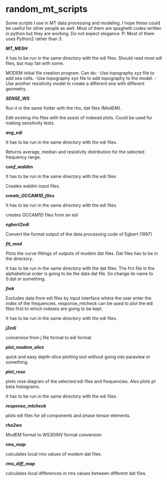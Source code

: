 # random_mt_scripts

Some scripts I use in MT data processing and modeling. I hope these could be useful for other people as well.
Most of them are spaghetti codes written in python but they are working. Do not expect elegance :P. Most of them
uses Python2 rather than 3.

***MT_MESH***

It has to be run in the same directory with the edi files. Should read most edi files, but may fail with some.

MODEM initial file creation program.
Can do:
-Use topography xyz file to add sea cells.
-Use topography xyz file to add topography to the model.
-Use another resistivity model to create a different one with different geometry.

***SENSE_WS***

Run it in the same folder with the rho, dat files (ModEM).

Edit existing rho files with the assist of indexed plots. 
Could be used for making sensitivity tests

***avg_edi***


It has to be run in the same directory with the edi files. 

Returns average, median and resistivity distribution for the
selected frequency range.

***conf_waldim***

It has to be run in the same directory with the edi files.

Creates waldim input files.

***create_OCCAM1D_files***

It has to be run in the same directory with the edi files.

creates OCCAM1D files from an edi

***egbert2edi***

Convert the format output of the data processing code of Egbert (1997)

***fit_mod***

Plots the curve fittings of outputs of modem dat files.
Dat files has to be in the directory.

It has to be run in the same directory with the dat files.
The firs file in the alphabetical order is going to be the data dat file. So change its name to 0.dat or something.

***frek***

Excludes data from edi files by input interface where the user enter the index of the frequencies.
response_mtcheck can be used to plot the edi files first to which indexes are going to be kept.

It has to be run in the same directory with the edi files.

***j2edi***

conversion from j file format to edi format.

***plot_modem_slice***

quick and easy depth-slice plotting tool without going into paraview or something.

***plot_rose***

plots rose diagram of the selected edi files and frequencies.
Also plots pt beta histograms.

It has to be run in the same directory with the edi files.

***response_mtcheck***

plots edi files for all components and phase tensor elements.

***rho2ws***

ModEM format to WS3DINV format conversion


***rms_map***

calculates local rms values of modem dat files.

***rms_diff_map***

calculates local differences in rms values between different dat files.


